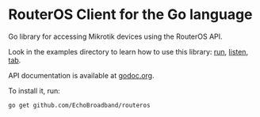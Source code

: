 # RouterOS Client for the Go language

Go library for accessing Mikrotik devices using the RouterOS API.

Look in the examples directory to learn how to use this library:
[run](examples/run/main.go),
[listen](examples/listen/main.go),
[tab](examples/tab/main.go).

API documentation is available at [godoc.org](http://godoc.org/github.com/EchoBroadband/routeros).

To install it, run:

    go get github.com/EchoBroadband/routeros
